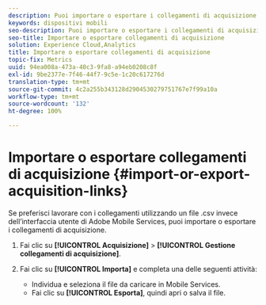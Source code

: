 ```yaml
---
description: Puoi importare o esportare i collegamenti di acquisizione se preferisci lavorare con i collegamenti utilizzando un file .csv anziché l’interfaccia utente di Adobe Mobile Services.
keywords: dispositivi mobili
seo-description: Puoi importare o esportare i collegamenti di acquisizione se preferisci lavorare con i collegamenti utilizzando un file .csv anziché l’interfaccia utente di Adobe Mobile Services.
seo-title: Importare o esportare collegamenti di acquisizione
solution: Experience Cloud,Analytics
title: Importare o esportare collegamenti di acquisizione
topic-fix: Metrics
uuid: 94ea008a-473a-40c3-9fa8-a94eb0208c8f
exl-id: 9be2377e-7f46-44f7-9c5e-1c20c617276d
translation-type: tm+mt
source-git-commit: 4c2a255b343128d2904530279751767e7f99a10a
workflow-type: tm+mt
source-wordcount: '132'
ht-degree: 100%

---
```


# Importare o esportare collegamenti di acquisizione {#import-or-export-acquisition-links}

Se preferisci lavorare con i collegamenti utilizzando un file .csv invece dell’interfaccia utente di Adobe Mobile Services, puoi importare o esportare i collegamenti di acquisizione.

1. Fai clic su **[!UICONTROL Acquisizione]** > **[!UICONTROL Gestione collegamenti di acquisizione]**.
1. Fai clic su **[!UICONTROL Importa]** e completa una delle seguenti attività:

   * Individua e seleziona il file da caricare in Mobile Services.
   * Fai clic su **[!UICONTROL Esporta]**, quindi apri o salva il file.
